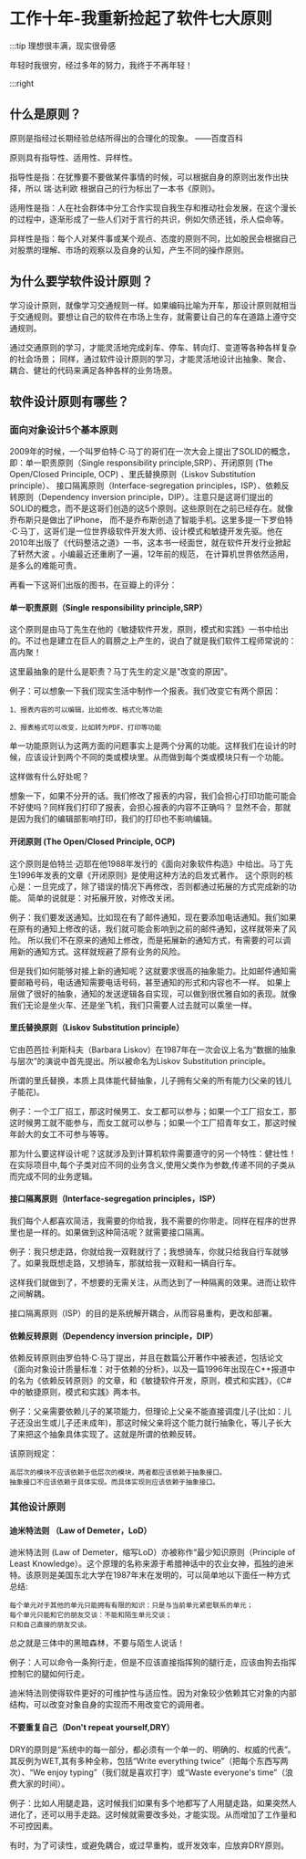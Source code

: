 # 工作十年-我重新捡起了软件七大原则

:::tip 理想很丰满，现实很骨感

年轻时我很穷，经过多年的努力，我终于不再年轻！

:::right

## 什么是原则？

原则是指经过长期经验总结所得出的合理化的现象。 ——百度百科

原则具有指导性、适用性、异样性。

指导性是指：在犹豫要不要做某件事情的时候，可以根据自身的原则出发作出抉择，所以 瑞·达利欧 根据自己的行为标出了一本书《原则》。

适用性是指：人在社会群体中分工合作实现自我生存和推动社会发展，在这个漫长的过程中，逐渐形成了一些人们对于言行的共识，例如欠债还钱，杀人偿命等。

异样性是指：每个人对某件事或某个观点、态度的原则不同，比如股民会根据自己对股票的理解、市场的观察以及自身的认知，产生不同的操作原则。


## 为什么要学软件设计原则？

学习设计原则，就像学习交通规则一样。如果编码比喻为开车，那设计原则就相当于交通规则。要想让自己的软件在市场上生存，就需要让自己的车在道路上遵守交通规则。

通过交通原则的学习，才能灵活地完成刹车、停车、转向灯、变道等各种各样复杂的社会场景；
同样，通过软件设计原则的学习，才能灵活地设计出抽象、聚合、耦合、健壮的代码来满足各种各样的业务场景。

## 软件设计原则有哪些？

### 面向对象设计5个基本原则

2009年的时候，一个叫罗伯特·C·马丁的哥们在一次大会上提出了SOLID的概念，即：单一职责原则（Single responsibility principle,SRP）、开闭原则 (The Open/Closed Principle, OCP) 、里氏替换原则（Liskov Substitution principle）、
接口隔离原则（Interface-segregation principles，ISP）、依赖反转原则（Dependency inversion principle，DIP）。注意只是这哥们提出的SOLID的概念，而不是这哥们创造的这5个原则。这些原则在之前已经存在。就像乔布斯只是做出了IPhone，
而不是乔布斯创造了智能手机。这里多提一下罗伯特·C·马丁，这哥们是一位世界级软件开发大师、设计模式和敏捷开发先驱。他在2010年出版了《代码整洁之道》一书，这本书一经面世，就在软件开发行业掀起了轩然大波 。小编最近还重刷了一遍，12年前的规范，
在计算机世界依然适用，是多么的难能可贵。

再看一下这哥们出版的图书，在豆瓣上的评分：

#### 单一职责原则（Single responsibility principle,SRP）

这个原则是由马丁先生在他的《敏捷软件开发，原则，模式和实践》一书中给出的。不过也是建立在巨人的肩膀之上产生的，说白了就是我们软件工程师常说的：高内聚！

这里最抽象的是什么是职责？马丁先生的定义是"改变的原因"。

例子：可以想象一下我们现实生活中制作一个报表。我们改变它有两个原因：

    1、报表内容的可以编辑，比如修改、格式化等功能

    2、报表格式可以改变，比如转为PDF、打印等功能

单一功能原则认为这两方面的问题事实上是两个分离的功能。这样我们在设计的时候，应该设计到两个不同的类或模块里。从而做到每个类或模块只有一个功能。

这样做有什么好处呢？

想象一下，如果不分开的话。我们修改了报表的内容，我们会担心打印功能可能会不好使吗？同样我们打印了报表，会担心报表的内容不正确吗？
显然不会，那就是因为我们的编辑部影响打印，我们的打印也不影响编辑。

#### 开闭原则 (The Open/Closed Principle, OCP)

这个原则是伯特兰·迈耶在他1988年发行的《面向对象软件构造》中给出。马丁先生1996年发表的文章《开闭原则》是使用这种方法的启发式著作。
这个原则的核心是：一旦完成了，除了错误的情况下再修改，否则都通过拓展的方式完成新的功能。
简单的说就是：对拓展开放，对修改关闭。

例子：我们要发送通知。比如现在有了邮件通知，现在要添加电话通知。我们如果在原有的通知上修改的话，我们就可能会影响到之前的邮件通知，这样就带来了风险。
所以我们不在原来的通知上修改，而是拓展新的通知方式，有需要的可以调用新的通知方式。这样就规避了原有业务的风险。

但是我们如何能够对接上新的通知呢？这就要求很高的抽象能力。比如邮件通知需要邮箱号码，电话通知需要电话号码，甚至通知的形式和内容也不一样。
如果上层做了很好的抽象，通知的发送逻辑各自实现，可以做到很优雅自如的表现。就像我们无论是坐火车、还是坐飞机，我们只需要人过去就可以乘坐一样。

#### 里氏替换原则（Liskov Substitution principle）

它由芭芭拉·利斯科夫（Barbara Liskov）在1987年在一次会议上名为“数据的抽象与层次”的演说中首先提出。所以被命名为Liskov Substitution principle。

所谓的里氏替换，本质上具体能代替抽象，儿子拥有父亲的所有能力(父亲的钱儿子能花)。

例子：一个工厂招工，那这时候男工、女工都可以参与；如果一个工厂招女工，那这时候男工就不能参与，而女工就可以参与；如果一个工厂招青年女工，那这时候年龄大的女工不可参与等等。

那为什么要这样设计呢？这就涉及到计算机软件需要遵守的另一个特性：健壮性！在实际项目中,每个子类对应不同的业务含义,使用父类作为参数,传递不同的子类从而完成不同的业务逻辑。

#### 接口隔离原则（Interface-segregation principles，ISP）

我们每个人都喜欢简洁，我需要的你给我，我不需要的你带走。同样在程序的世界里也是一样的。如果做到这种简洁呢？就需要接口隔离。

例子：我只想走路，你就给我一双鞋就行了；我想骑车，你就只给我自行车就够了。如果我既想走路，又想骑车，那就给我一双鞋和一辆自行车。

这样我们就做到了，不想要的无需关注，从而达到了一种隔离的效果。进而让软件之间解耦。

接口隔离原则（ISP）的目的是系统解开耦合，从而容易重构，更改和部署。

#### 依赖反转原则（Dependency inversion principle，DIP）

依赖反转原则由罗伯特·C·马丁提出，并且在数篇公开著作中被表述，包括论文《面向对象设计质量标准：对于依赖的分析》，以及一篇1996年出现在C++报道中的名为《依赖反转原则》的文章，和《敏捷软件开发，原则，模式和实践》，《C#中的敏捷原则，模式和实践》两本书。

例子：父亲需要依赖儿子的某项能力，但理论上父亲不能直接调度儿子(比如：儿子还没出生或儿子还未成年)，那这时候父亲将这个能力就行抽象化，等儿子长大了来把这个抽象具体实现了。这就是所谓的依赖反转。

该原则规定：

    高层次的模块不应该依赖于低层次的模块，两者都应该依赖于抽象接口。
    抽象接口不应该依赖于具体实现。而具体实现则应该依赖于抽象接口。

### 其他设计原则

#### 迪米特法则 （Law of Demeter，LoD）

迪米特法则 (Law of Demeter，缩写LoD）亦被称作“最少知识原则（Principle of Least Knowledge）。这个原理的名称来源于希腊神话中的农业女神，孤独的迪米特。该原则是美国东北大学在1987年末在发明的，可以简单地以下面任一种方式总结:

    每个单元对于其他的单元只能拥有有限的知识：只是与当前单元紧密联系的单元；
    每个单元只能和它的朋友交谈：不能和陌生单元交谈；
    只和自己直接的朋友交谈。
    
总之就是三体中的黑暗森林，不要与陌生人说话！

例子：人可以命令一条狗行走，但是不应该直接指挥狗的腿行走，应该由狗去指挥控制它的腿如何行走。

迪米特法则使得软件更好的可维护性与适应性。因为对象较少依赖其它对象的内部结构，可以改变对象自身的实现而不用改变它的调用者。

#### 不要重复自己（Don't repeat yourself,DRY）

DRY的原则是“系统中的每一部分，都必须有一个单一的、明确的、权威的代表”。其反例为WET,其有多种全称，包括“Write everything twice”（把每个东西写两次）、“We enjoy typing”（我们就是喜欢打字）或“Waste everyone's time”（浪费大家的时间）。

例子：比如人用腿走路，这时候我们如果有多个地都写了人用腿走路，如果突然人进化了，还可以用手走路。这时候就需要改多处，才能实现。从而增加了工作量和不可控因素。

有时，为了可读性，或避免耦合，或过早重构，或开发效率，应放弃DRY原则。


